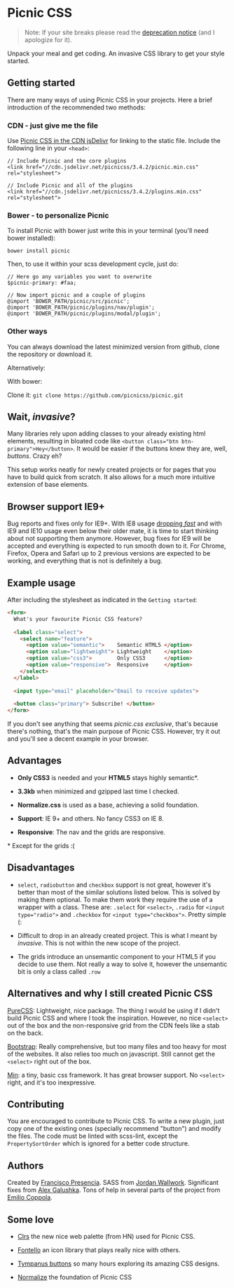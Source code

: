 # Picnic CSS

> Note: If your site breaks please read the [deprecation notice](https://github.com/picnicss/picnic/issues/42) (and I apologize for it).

Unpack your meal and get coding. An invasive CSS library to get your style started.


## Getting started

There are many ways of using Picnic CSS in your projects. Here a brief introduction of the recommended two methods:


### CDN - just give me the file

Use [Picnic CSS in the CDN jsDelivr](http://www.jsdelivr.com/#!picnicss) for linking to the static file. Include the following line in your `<head>`:

    // Include Picnic and the core plugins
    <link href="//cdn.jsdelivr.net/picnicss/3.4.2/picnic.min.css" rel="stylesheet">

    // Include Picnic and all of the plugins
    <link href="//cdn.jsdelivr.net/picnicss/3.4.2/plugins.min.css" rel="stylesheet">


### Bower - to personalize Picnic

To install Picnic with bower just write this in your terminal (you'll need bower installed):

    bower install picnic

Then, to use it within your scss development cycle, just do:

    // Here go any variables you want to overwrite
    $picnic-primary: #faa;
    
    // Now import picnic and a couple of plugins
    @import 'BOWER_PATH/picnic/src/picnic';
    @import 'BOWER_PATH/picnic/plugins/nav/plugin';
    @import 'BOWER_PATH/picnic/plugins/modal/plugin';



### Other ways

You can always download the latest minimized version from github, clone the repository or download it.



Alternatively:

With bower: 

Clone it: `git clone https://github.com/picnicss/picnic.git`



## Wait, *invasive*?

Many libraries rely upon adding classes to your already existing html elements, resulting in bloated code like `<button class="btn btn-primary">Hey</button>`. It would be easier if the buttons knew they are, well, *buttons*. Crazy eh?

This setup works neatly for newly created projects or for pages that you have to build quick from scratch. It also allows for a much more intuitive extension of base elements.



## Browser support IE9+

Bug reports and fixes only for IE9+. With IE8 usage [dropping *fast*](http://ux.stackexchange.com/a/64361) and with IE9 and IE10 usage even below their older mate, it is time to start thinking about not supporting them anymore. However, bug fixes for IE9 will be accepted and everything is expected to run smooth down to it. For Chrome, Firefox, Opera and Safari up to 2 previous versions are expected to be working, and everything that is not is definitely a bug.



## Example usage

After including the stylesheet as indicated in the `Getting started`:

```html
<form>
  What's your favourite Picnic CSS feature?
  
  <label class="select">
    <select name="feature">
      <option value="semantic">    Semantic HTML5 </option>
      <option value="lightweight"> Lightweight    </option>
      <option value="css3">        Only CSS3      </option>
      <option value="responsive">  Responsive     </option>
    </select>
  </label>
  
  <input type="email" placeholder="Email to receive updates">
  
  <button class="primary"> Subscribe! </button>
</form>
```

If you don't see anything that seems *picnic.css exclusive*, that's because there's nothing, that's the main purpose of Picnic CSS. However, try it out and you'll see a decent example in your browser.



## Advantages

- **Only CSS3** is needed and your **HTML5** stays highly semantic*.

- **3.3kb** when minimized and gzipped last time I checked.

- **Normalize.css** is used as a base, achieving a solid foundation.

- **Support**: IE 9+ and others. No fancy CSS3 on IE 8.

- **Responsive**: The nav and the grids are responsive.


\* Except for the grids :(



## Disadvantages

- `select`, `radiobutton` and `checkbox` support is not great, however it's better than most of the similar solutions listed below. This is solved by making them optional. To make them work they require the use of a wrapper with a class. These are: `.select` for `<select>`, `.radio` for `<input type="radio">` and `.checkbox` for `<input type="checkbox">`. Pretty simple (:

- Difficult to drop in an already created project. This is what I meant by *invasive*. This is not within the new scope of the project.

- The grids introduce an unsemantic component to your HTML5 if you decide to use them. Not really a way to solve it, however the unsemantic bit is only a class called `.row`



## Alternatives and why I still created Picnic CSS

[PureCSS](http://purecss.io/): Lightweight, nice package. The thing I would be using if I didn't build Picnic CSS and where I took the inspiration. However, no nice `<select>` out of the box and the non-responsive grid from the CDN feels like a stab on the back.

[Bootstrap](http://getbootstrap.com/): Really comprehensive, but too many files and too heavy for most of the websites. It also relies too much on javascript. Still cannot get the `<select>` right out of the box.

[Min](http://minfwk.com/): a tiny, basic css framework. It has great browser support. No `<select>` right, and it's too inexpressive.



## Contributing

You are encouraged to contribute to Picnic CSS. To write a new plugin, just copy one of the existing ones (specially recommend "button") and modify the files. The code must be linted with scss-lint, except the `PropertySortOrder` which is ignored for a better code structure.



## Authors

Created by [Francisco Presencia](https://github.com/FranciscoP). SASS from [Jordan Wallwork](https://github.com/jordanwallwork). Significant fixes from [Alex Galushka](https://github.com/galulex). Tons of help in several parts of the project from [Emilio Coppola](https://github.com/Coppolaemilio).



## Some love

- [Clrs](http://clrs.cc/) the new nice web palette (from HN) used for Picnic CSS.

- [Fontello](http://fontello.com/) an icon library that plays really nice with others.

- [Tympanus buttons](http://tympanus.net/Development/CreativeButtons/) so many hours exploring its amazing CSS designs.

- [Normalize](http://necolas.github.io/normalize.css/) the foundation of Picnic CSS
